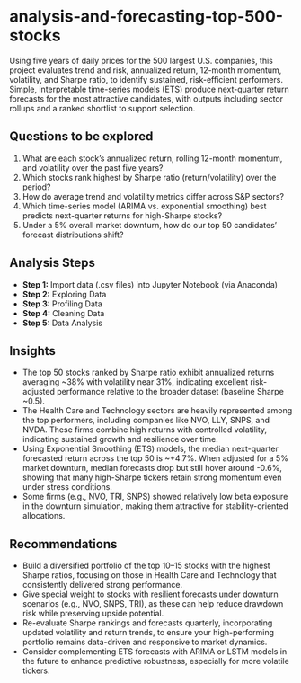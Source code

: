 # analysis-and-forecasting-top-500-stocks

Using five years of daily prices for the 500 largest U.S. companies, this project evaluates trend and risk, annualized return, 12-month momentum, volatility, and Sharpe ratio, to identify sustained, risk-efficient performers. Simple, interpretable time-series models (ETS) produce next-quarter return forecasts for the most attractive candidates, with outputs including sector rollups and a ranked shortlist to support selection.

## Questions to be explored
1. What are each stock’s annualized return, rolling 12-month momentum, and volatility over the past five years?
2. Which stocks rank highest by Sharpe ratio (return/volatility) over the period?
3. How do average trend and volatility metrics differ across S&P sectors?
4. Which time-series model (ARIMA vs. exponential smoothing) best predicts next-quarter returns for high-Sharpe stocks?
5. Under a 5% overall market downturn, how do our top 50 candidates’ forecast distributions shift?

## Analysis Steps
- **Step 1:** Import data (.csv files) into Jupyter Notebook (via Anaconda)
- **Step 2:** Exploring Data
- **Step 3:** Profiling Data
- **Step 4:** Cleaning Data
- **Step 5:** Data Analysis 

## Insights
- The top 50 stocks ranked by Sharpe ratio exhibit annualized returns averaging ~38% with volatility near 31%, indicating excellent risk-adjusted performance relative to the broader dataset (baseline Sharpe ~0.5).
- The Health Care and Technology sectors are heavily represented among the top performers, including companies like NVO, LLY, SNPS, and NVDA. These firms combine high returns with controlled volatility, indicating sustained growth and resilience over time.
- Using Exponential Smoothing (ETS) models, the median next-quarter forecasted return across the top 50 is ~+4.7%. When adjusted for a 5% market downturn, median forecasts drop but still hover around -0.6%, showing that many high-Sharpe tickers retain strong momentum even under stress conditions.
- Some firms (e.g., NVO, TRI, SNPS) showed relatively low beta exposure in the downturn simulation, making them attractive for stability-oriented allocations.

## Recommendations
- Build a diversified portfolio of the top 10–15 stocks with the highest Sharpe ratios, focusing on those in Health Care and Technology that consistently delivered strong performance.
- Give special weight to stocks with resilient forecasts under downturn scenarios (e.g., NVO, SNPS, TRI), as these can help reduce drawdown risk while preserving upside potential.
- Re-evaluate Sharpe rankings and forecasts quarterly, incorporating updated volatility and return trends, to ensure your high-performing portfolio remains data-driven and responsive to market dynamics.
- Consider complementing ETS forecasts with ARIMA or LSTM models in the future to enhance predictive robustness, especially for more volatile tickers.
